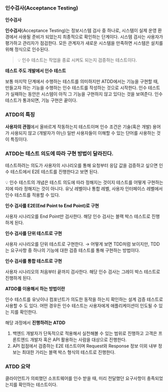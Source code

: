 ### 인수검사(Acceptance Testing)

**인수검사**

**인수검사**(Acceptance Testing)는 정보시스템 검사 중 하나로, 시스템이 실제 운영 환경에서 사용될 준비가 되었는지 최종적으로 확인하는 단계이다. 시스템 검사는 사용자가 평가하고 관리자가 점검한다. 모든 관계자가 새로운 시스템을 만족하면 시스템은 설치를 위해 정식으로 인수된다.

> 💡 인수 테스트는 작업을 종료 시켜도 되는지 검증하는 테스트이다.

**테스트 주도 개발에서 인수 테스트**

보통 마지막 단계에서 수행하는 테스트를 의미하지만 ATDD에서는 기능을 구현할 때, 만들고자 하는 기능을 수행하는 인수 테스트를 작성하는 것으로 시작한다. 인수 테스트가 실패하는 동안은 시스템이 아직 그 기능을 구현하지 않고 있다는 것을 보여준다. 인수 테스트가 통과되면, 기능 구현은 끝이다.

### **ATDD의 특징**

**사용자의 관점**에서 올바르게 작동하는지 테스트이며 인수 조건은 기술(혹은 개발) 용어가 사용되지 않고 (개발자가 아닌) 일반 사용자들이 이해할 수 있는 단어를 사용하는 것이 특징이다.

### **ATDD는 테스트 의도에 따라 구현 방법이 달라진다.**

테스트하려는 의도가 사용자의 시나리오를 통해 요청부터 응답 값을 검증하고 싶으면 인수 테스트에서 E2E 테스트를 진행한다고 보면 된다.

<aside>
💡 인수 테스트의 개념은 테스트 의도에 따라 정해지는 것이지 테스트를 어떻게 구현하는지에 따라 정해지는 것이 아니다. 유닛 레벨이나 통합 레벨, 사용자 인터페이스 레벨에서 인수 테스트를 적용할 수 있다.

</aside>

**인수 검사를 E2E(**End Point to End Point**)로 구현**

사용자 시나리오를 End Point만 검사한다. 해당 인수 검사는 블랙 박스 테스트로 진행하게 된다.

**인수 검사를 단위 테스트로 구현**

사용자 시나리오를 단위 테스트로 구현한다. → 어떻게 보면 TDD처럼 보이지만, TDD는 요구사항 중 하나의 기능에 대한 검증 테스트를 통해 구현하는 방법이다.

**인수 검사를 통합 테스트로 구현**

사용자 시나리오의 처음부터 끝까지 검사한다. 해당 인수 검사는 그레이 박스 테스트로 진행하게 된다.

**ATDD를 이용해서 하는 방법이란**

인수 테스트를 유닛이나 컴포넌트가 의도한 동작을 하는지 확인하는 설계 검증 테스트로 사용할 수 도 있다. 어떤 경우든 인수 테스트는 사용자에게 애플리케이션이 인도될 수 있는 지를 확인한다.

해당 과정에서 **진행하려는 ATDD**

1. 백엔드 개발자가 단독적으로 적용해서 실천해볼 수 있는 범위로 진행하고 고객은 프론트엔드 개발자 혹은 API 활용하는 사람을 대상으로 진행한다.
2. API 접점에서 검증하는 E2E 테스트이며 Request와 Response 정보 이외 내부 정보는 최대한 가리는 블랙
박스 형식의 테스트로 진행한다.

### ATDD 요약

클라이언트가 의뢰했던 소프트웨어를 인수 받을 때, 미리 전달했던 요구사항이 충족되었는지를 확인하는 테스트이다.